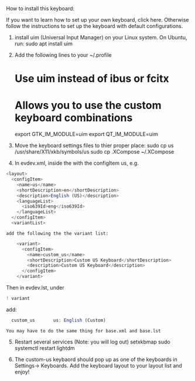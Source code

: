 
How to install this keyboard:

If you want to learn how to set up your own keyboard, click here.
Otherwise follow the instructions to set up the keyboard with default configurations.
  
1. install uim (Universal Input Manager) on your Linux system. On Ubuntu, run:
      sudo apt install uim

2. Add the following lines to your ~/.profile
      # Use uim instead of ibus or fcitx
      # Allows you to use the custom keyboard combinations
      export GTK_IM_MODULE=uim
      export QT_IM_MODULE=uim

3. Move the keyboard settings files to thier proper place:
      sudo cp us /usr/share/X11/xkb/symbols/us
      sudo cp .XCompose ~/.XCompose

4. In evdev.xml, inside the <layout> with the configItem us, e.g. 
```javascript
<layout>
  <configItem>
    <name>us</name>
    <shortDescription>en</shortDescription>
    <description>English (US)</description>
    <languageList>
      <iso639Id>eng</iso639Id>
    </languageList>
  </configItem>
  <variantList>
```

    add the following the the variant list:
```javascript
    <variant>
      <configItem>
        <name>custom_us</name>
        <shortDescription>Custom US Keyboard</shortDescription>
        <description>Custom US Keyboard</description>
      </configItem>
    </variant>
```
   Then in evdev.lst, under 
```javascript
! variant
```
   add: 
```javascript
  custom_us       us: English (Custom)
```
 
    You may have to do the same thing for base.xml and base.lst

5. Restart several services (Note: you will log out)
      setxkbmap
      sudo systemctl restart lightdm

6. The custom-us keybaord should pop up as one of the keyboards in Settings→ Keyboards. Add the keyboard layout to your layout list and enjoy!
